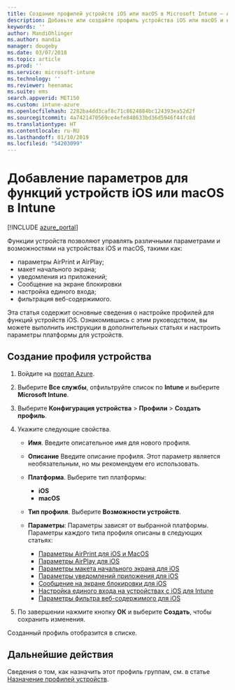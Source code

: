```yaml
---
title: Создание профилей устройств iOS или macOS в Microsoft Intune — Azure | Документация Майкрософт
description: Добавьте или создайте профиль устройства iOS или macOS и настройте параметры для AirPrint, AirPlay, макета начального экрана, уведомлений приложения, общего устройства, единого входа и фильтрации веб-содержимого в Microsoft Intune.
keywords: ''
author: MandiOhlinger
ms.author: mandia
manager: dougeby
ms.date: 03/07/2018
ms.topic: article
ms.prod: ''
ms.service: microsoft-intune
ms.technology: ''
ms.reviewer: heenamac
ms.suite: ems
search.appverid: MET150
ms.custom: intune-azure
ms.openlocfilehash: 2282ba4dd3caf8c71c8624884bc124393ea52d2f
ms.sourcegitcommit: 4a7421470569ce4efe848633bd36d5946f44fc8d
ms.translationtype: HT
ms.contentlocale: ru-RU
ms.lasthandoff: 01/10/2019
ms.locfileid: "54203099"
---
```

# <a name="add-ios-or-macos-device-feature-settings-in-intune"></a>Добавление параметров для функций устройств iOS или macOS в Intune

[!INCLUDE [azure_portal](./includes/azure_portal.md)]

Функции устройств позволяют управлять различными параметрами и возможностями на устройствах iOS и macOS, такими как:

- параметры AirPrint и AirPlay;
- макет начального экрана;
- уведомления из приложений;
- Сообщение на экране блокировки
- настройка единого входа;
- фильтрация веб-содержимого.

Эта статья содержит основные сведения о настройке профилей для функций устройств iOS. Ознакомившись с этим руководством, вы можете выполнить инструкции в дополнительных статьях и настроить параметры платформы для устройств.

## <a name="create-a-device-profile"></a>Создание профиля устройства

1. Войдите на [портал Azure](https://portal.azure.com).
2. Выберите **Все службы**, отфильтруйте список по **Intune** и выберите **Microsoft Intune**.
3. Выберите **Конфигурация устройства** > **Профили** > **Создать профиль**.
4. Укажите следующие свойства.

   - **Имя**. Введите описательное имя для нового профиля.
   - **Описание** Введите описание профиля. Этот параметр является необязательным, но мы рекомендуем его использовать.
   - **Платформа**. Выберите тип платформы:
     - **iOS**
     - **macOS**
   - **Тип профиля**. Выберите **Возможности устройств**.
   - **Параметры**: Параметры зависят от выбранной платформы. Параметры каждого типа профиля описаны в следующих статьях:

     - [Параметры AirPrint для iOS и MacOS](air-print-settings-ios-macos.md)
     - [Параметры AirPlay для iOS](airplay-settings-ios.md)
     - [Параметры макета начального экрана для iOS](home-screen-settings-ios.md)
     - [Параметры уведомлений приложения для iOS](app-notification-settings-ios.md)
     - [Сообщение на экране блокировки для iOS](shared-device-settings-ios.md)
     - [Настройка единого входа на устройствах с iOS для Intune](sso-ios.md)
     - [Параметры фильтра веб-содержимого для iOS](web-content-filter-settings-ios.md)

5. По завершении нажмите кнопку **ОК** и выберите **Создать**, чтобы сохранить изменения.

Созданный профиль отобразится в списке.

## <a name="next-step"></a>Дальнейшие действия

Сведения о том, как назначить этот профиль группам, см. в статье [Назначение профилей устройств](device-profile-assign.md).